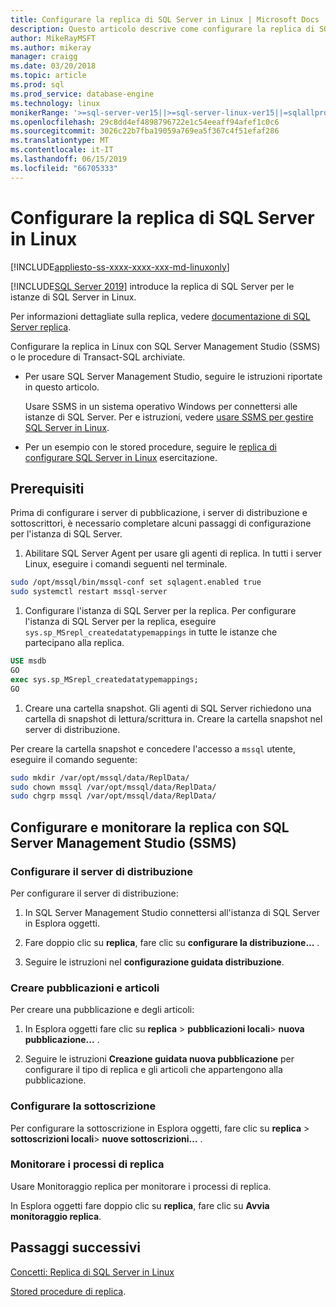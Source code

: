 ```yaml
---
title: Configurare la replica di SQL Server in Linux | Microsoft Docs
description: Questo articolo descrive come configurare la replica di SQL Server in Linux.
author: MikeRayMSFT
ms.author: mikeray
manager: craigg
ms.date: 03/20/2018
ms.topic: article
ms.prod: sql
ms.prod_service: database-engine
ms.technology: linux
monikerRange: '>=sql-server-ver15||>=sql-server-linux-ver15||=sqlallproducts-allversions'
ms.openlocfilehash: 29c8dd4ef4898796722e1c54eeaff94afef1c0c6
ms.sourcegitcommit: 3026c22b7fba19059a769ea5f367c4f51efaf286
ms.translationtype: MT
ms.contentlocale: it-IT
ms.lasthandoff: 06/15/2019
ms.locfileid: "66705333"
---
```

# <a name="configure-sql-server-replication-on-linux"></a>Configurare la replica di SQL Server in Linux

[!INCLUDE[appliesto-ss-xxxx-xxxx-xxx-md-linuxonly](../includes/appliesto-ss-xxxx-xxxx-xxx-md-linuxonly.md)]

[!INCLUDE[SQL Server 2019](../includes/sssqlv15-md.md)] introduce la replica di SQL Server per le istanze di SQL Server in Linux.

Per informazioni dettagliate sulla replica, vedere [documentazione di SQL Server replica](../relational-databases/replication/sql-server-replication.md).

Configurare la replica in Linux con SQL Server Management Studio (SSMS) o le procedure di Transact-SQL archiviate.

* Per usare SQL Server Management Studio, seguire le istruzioni riportate in questo articolo.

  Usare SSMS in un sistema operativo Windows per connettersi alle istanze di SQL Server. Per e istruzioni, vedere [usare SSMS per gestire SQL Server in Linux](./sql-server-linux-manage-ssms.md).
  
* Per un esempio con le stored procedure, seguire le [replica di configurare SQL Server in Linux](sql-server-linux-replication-tutorial-tsql.md) esercitazione.

## <a name="prerequisites"></a>Prerequisiti

Prima di configurare i server di pubblicazione, i server di distribuzione e sottoscrittori, è necessario completare alcuni passaggi di configurazione per l'istanza di SQL Server.

1. Abilitare SQL Server Agent per usare gli agenti di replica. In tutti i server Linux, eseguire i comandi seguenti nel terminale.

  ```bash
  sudo /opt/mssql/bin/mssql-conf set sqlagent.enabled true
  sudo systemctl restart mssql-server
  ```

1. Configurare l'istanza di SQL Server per la replica. Per configurare l'istanza di SQL Server per la replica, eseguire `sys.sp_MSrepl_createdatatypemappings` in tutte le istanze che partecipano alla replica.

  ```sql
  USE msdb
  GO
  exec sys.sp_MSrepl_createdatatypemappings;
  GO
  ```

1. Creare una cartella snapshot. Gli agenti di SQL Server richiedono una cartella di snapshot di lettura/scrittura in. Creare la cartella snapshot nel server di distribuzione.

  Per creare la cartella snapshot e concedere l'accesso a `mssql` utente, eseguire il comando seguente:

  ```bash
  sudo mkdir /var/opt/mssql/data/ReplData/
  sudo chown mssql /var/opt/mssql/data/ReplData/
  sudo chgrp mssql /var/opt/mssql/data/ReplData/
  ```

## <a name="configure-and-monitor-replication-with-sql-server-management-studio-ssms"></a>Configurare e monitorare la replica con SQL Server Management Studio (SSMS)

### <a name="configure-the-distributor"></a>Configurare il server di distribuzione
  
Per configurare il server di distribuzione: 

1. In SQL Server Management Studio connettersi all'istanza di SQL Server in Esplora oggetti.

1. Fare doppio clic su **replica**, fare clic su **configurare la distribuzione...** .

1. Seguire le istruzioni nel **configurazione guidata distribuzione**.

### <a name="create-publication-and-articles"></a>Creare pubblicazioni e articoli

Per creare una pubblicazione e degli articoli:

1. In Esplora oggetti fare clic su **replica** > **pubblicazioni locali**> **nuova pubblicazione...** .

1. Seguire le istruzioni **Creazione guidata nuova pubblicazione** per configurare il tipo di replica e gli articoli che appartengono alla pubblicazione.

### <a name="configure-the-subscription"></a>Configurare la sottoscrizione

Per configurare la sottoscrizione in Esplora oggetti, fare clic su **replica** > **sottoscrizioni locali**> **nuove sottoscrizioni...** .

### <a name="monitor-replication-jobs"></a>Monitorare i processi di replica

Usare Monitoraggio replica per monitorare i processi di replica.

In Esplora oggetti fare doppio clic su **replica**, fare clic su **Avvia monitoraggio replica**.

## <a name="next-steps"></a>Passaggi successivi

[Concetti: Replica di SQL Server in Linux](sql-server-linux-replication.md)

[Stored procedure di replica](../relational-databases/system-stored-procedures/replication-stored-procedures-transact-sql.md).
